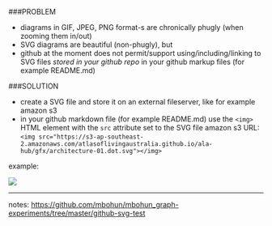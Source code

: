 ###PROBLEM
- diagrams in GIF, JPEG, PNG format-s are chronically phugly (when zooming them in/out)
- SVG diagrams are beautiful (non-phugly), but
- github at the moment does not permit/support using/including/linking to SVG files *stored in your github repo* in your github markup files (for example README.md)

###SOLUTION
- create a SVG file and store it on an external fileserver, like for example amazon s3
- in your github markdown file (for example README.md) use the `<img>` HTML element with the `src` attribute set to the SVG file amazon s3 URL: `<img src="https://s3-ap-southeast-2.amazonaws.com/atlasoflivingaustralia.github.io/ala-hub/gfx/architecture-01.dot.svg"></img>` 

example:

<img src="https://s3-ap-southeast-2.amazonaws.com/atlasoflivingaustralia.github.io/ala-hub/gfx/architecture-01.dot.svg"></img>

---
notes: https://github.com/mbohun/mbohun_graph-experiments/tree/master/github-svg-test
